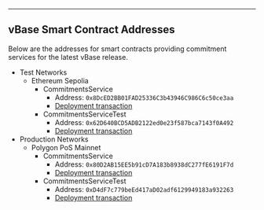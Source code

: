 -----------------------------------------------------------------------
vBase Smart Contract Addresses
-----------------------------------------------------------------------

Below are the addresses for smart contracts providing commitment services
for the latest vBase release.

* Test Networks
  * Ethereum Sepolia
    * CommitmentsService
      * Address: `0x8DcED2BB01FAD25336C3b43946C986C6c50ce3aa`
      * [Deployment transaction](https://sepolia.etherscan.io/tx/0xf055bebb4b21a04cc076671ecaf455c45fc201e3508deacdae2899c260132957)
    * CommitmentsServiceTest
      * Address: `0x62D640BCD5ADB2122ed0e23f587bca7143f0A492`
      * [Deployment transaction](https://sepolia.etherscan.io/tx/0x2e1ba67bb65a609e3d555102161d7fc833b8ed4ff490c6c6082e310e88c3fba6)
* Production Networks
  * Polygon PoS Mainnet
    * CommitmentsService
      * Address: `0x80D2AB15EE5b91cD7A183b8938dC277fE6191F7d`
      * [Deployment transaction](https://polygonscan.com/tx/0xb60915c7a8da9a277d09e7f9807ba70d75f203040135faa6f77d555c12918b84)
    * CommitmentsServiceTest
      * Address: `0xD4dF7c779beEd417aD02adf6129949183a932263`
      * [Deployment transaction](https://polygonscan.com/tx/0xf57bcde72d657e14412d5bf9214e4195b8721546f356820ed148f08e29bd9a97)
